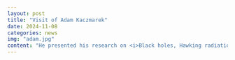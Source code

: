 ```yaml
---
layout: post
title: "Visit of Adam Kaczmarek"
date: 2024-11-08
categories: news
img: "adam.jpg"
content: "He presented his research on <i>Black holes, Hawking radiation and quantum measures.</i><br><br>dadssad"
---
```





